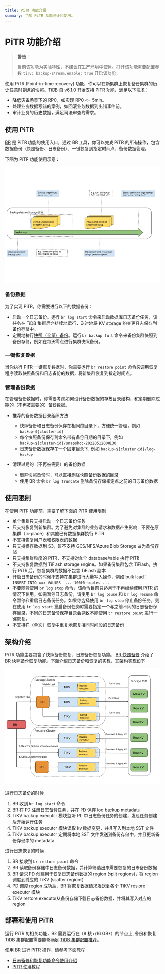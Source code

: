 ```yaml
---
title: PiTR 功能介绍 
summary: 了解 PiTR 功能设计和使用。
---
```


# PiTR 功能介绍

> **警告：**
>
> 当前该功能为实验特性，不建议在生产环境中使用。打开该功能需要配置参数 `tikv: backup-stream.enable: true` 开启该功能。

使用 PiTR (Point-in-time recovery) 功能，你可以在新集群上恢复备份集群的历史任意时刻点的快照。TiDB 自 v6.1.0 开始支持 PiTR 功能，满足以下需求：

- 降低灾备场景下的 RPO，如实现 RPO <= 5min。
- 处理业务数据写错的案例，如回滚业务数据到出错事件前。
- 审计业务的历史数据，满足司法审查的需求。

## 使用 PiTR

[BR](/br/backup-and-restore-overview.md) 是 PiTR 功能的使用入口，通过 BR 工具，你可以完成 PiTR 的所有操作，包含数据备份（快照备份、日志备份）、一键恢复到指定时间点、备份数据管理。

下图为 PiTR 功能使用示意：

![br-arch](/media/br/pitr-usage.png)

### 备份数据

为了实现 PiTR，你需要进行以下的数据备份：

- 启动一个日志备份。运行 `br log start` 命令来启动数据库日志备份任务，该任务在 TiDB 集群后台持续地运行，及时地将 KV storage 的变更日志保存到备份存储中。
- 定期地执行[快照（全量）备份](/br/br-usage-backup.md#备份-tidb-集群快照)。运行 `br backup full` 命令来备份集群快照到备份存储，例如在每天零点进行集群快照备份。

### 一键恢复数据

当你执行 PiTR 一键恢复数据时，你需要运行 `br restore point` 命令来调用恢复程序读取快照备份和日志备份的数据，将新集群恢复到指定时间点。

### 管理备份数据

在管理备份数据时，你需要考虑如何设计备份数据的存放目录结构，和定期删除过期的（不再被需要的）备份数据。

- 推荐的备份数据目录组织方法

  - 快照备份和日志备份保存在相同的目录下，方便统一管理，例如 `backup-${cluster-id}`
  - 每个快照备份保存到命名带有备份日期的目录下，例如 `backup-${cluster-id}/snapshot-20220512000130`
  - 日志备份数据保存在一个固定目录下, 例如 `backup-${cluster-id}/log-backup`

- 清理过期的（不再被需要）的备份数据

  - 删除快照备份时，可以直接删除快照备份数据的目录
  - 使用 BR 命令 `br log truncate` 删除备份存储指定点之前的日志备份数据

## 使用限制

在使用 PiTR 功能前，需要了解下面的 PiTR 使用限制

- 单个集群只支持启动一个日志备份任务
- 只支持恢复到新集群。为了避免对集群的业务请求和数据产生影响，不要在原集群（in-place）和其他已有数据集群执行 PiTR
- 不支持恢复用户表和权限表的数据
- 只支持保存数据到 S3，暂不支持 GCS/NFS/Azure Blob Storage 做为备份存储
- 只支持集群粒度的 PiTR，不支持对单个 database/table 执行 PiTR
- 不支持恢复数据到 TiFlash storage engine。如果备份集群包含 TiFlash，执行 PiTR 后，恢复集群的数据不包含 TiFlash 副本
- 开启日志备份的时候不支持在集群进行大量写入操作，例如 bulk load：`INSERT INTO xxx VALUES  ... 10000 tuples ...`
- 不要随意使用 `br log stop` 命令，该命令目前只适用于不再继续使用 PiTR 的情况下使用。如需暂停日志备份，请使用 `br log pause` 和 `br log resume` 命令暂停和重启日志备份任务。如果你选择使用 `br log stop` 停止备份任务，则在使用 `br log start` 重启备份任务时需要指定一个与之前不同的日志备份保存目录，不同的日志备份保存目录会导致不能使用 `br restore point` 进行一键恢复。
- 不支持在（单次）恢复中重复地恢复相同时间段的日志备份

## 架构介绍

PiTR 功能主要包含了快照备份恢复、日志备份恢复功能。 [BR 快照备份](/br/backup-and-restore-design.md) 介绍了 BR 快照备份恢复功能。下面介绍日志备份和恢复的实现，其架构实现如下

![br-log-arch](/media/br/br-log-arch.png)

进行日志备份的时候

1. BR 收到 `br log start` 命令
2. BR 在 PD 注册日志备份任务，并在 PD 保存 log backup metadata
3. TiKV  backup executor 模块监听 PD 中日志备份任务的创建，发现任务创建后开始运行任务
4. TiKV  backup executor 模块读取 kv 数据变更，并且写入到本地 SST 文件
5. TiKV backup executor 定期将本地 SST 文件发送到备份存储中，并且更新备份存储中的 metadata

进行日志恢复的时候

1. BR 接收到 `br restore point` 命令
2. BR 读取备份存储中日志备份数据，并计算筛选出来需要恢复的日志备份数据
3. BR 请求 PD 创建用于恢复日志备份数据的 region (split regions)，将 region 调度到对应的 TiKV (scatter regions)
4. PD 调度 region 成功后，BR 将恢复数据请求发送到各个 TiKV restore executor 模块
5. TiKV restore executor从备份存储下载日志备份数据，并将其写入对应的 region

## 部署和使用 PiTR

运行 PiTR 的相关功能，BR 需要运行在（8 核+/16 GB+）的节点上, 备份和恢复 TiDB 集群配置需要能够满足 [TiDB 集群配置推荐](/hardware-and-software-requirements.md)。 

使用 BR 进行 PiTR 操作，请参考下面教程

-  [日志备份和恢复功能命令使用介绍](/br/br-log-command-line.md)
-  [PiTR 使用教程](/br/pitr-usage.md)
